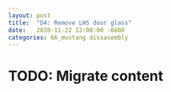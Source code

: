 ```yaml
---
layout: post
title:  "D4: Remove LHS door glass"
date:   2020-11-22 12:00:00 -0800
categories: 66_mustang dissasembly
---
```


# TODO: Migrate content

